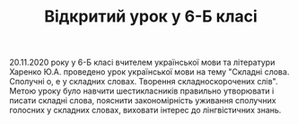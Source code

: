 ﻿---
title: Відкритий урок у 6-Б класі
---

20.11.2020 року у 6-Б класі вчителем української мови та літератури Харенко Ю.А. проведено урок української мови на тему "Складні слова. Сполучні о, е у складних словах. Творення складноскорочених слів". Метою уроку було навчити шестикласників правильно утворювати і писати складні слова, пояснити закономірність уживання сполучних голосних у складних словах, виховати інтерес до лінгвістичних знань.

<slideshow />
